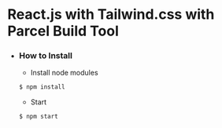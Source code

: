 # React.js with Tailwind.css  with Parcel Build Tool

- ### How to Install

  - Install node modules

  ```sh
  $ npm install
  ```

  - Start

  ```sh
  $ npm start   
  ```